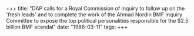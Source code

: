 +++ 
title: "DAP calls for a Royal Commission of Inquiry to follow up on the 'fresh leads' and to complete the work of the Ahmad Nordin BMF Inquiry Committee to expose the top political personalities responsible for the $2.5 billion BMF scandal"
date: "1986-03-11"
tags:
+++

 
